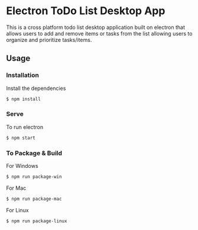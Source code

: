 # Electron ToDo List Desktop App

This is a cross platform todo list desktop application built on electron that allows users to add and remove items or tasks from the list allowing users to organize and prioritize tasks/items.

## Usage

### Installation

Install the dependencies

```sh
$ npm install
```

### Serve
To run electron

```sh
$ npm start
```

### To Package & Build

For Windows

```sh
$ npm run package-win
```

For Mac

```sh
$ npm run package-mac
```

For Linux

```sh
$ npm run package-linux
```
